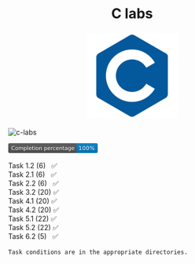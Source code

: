 <h1 align="center">C labs</h1>
<h3 align="center"><img src="images/c.png"></h3>


![c-labs](https://github.com/Sparklll/c-labs/workflows/c-labs/badge.svg)

<svg xmlns="http://www.w3.org/2000/svg" xmlns:xlink="http://www.w3.org/1999/xlink" width="182" height="20"><linearGradient id="s" x2="0" y2="100%"><stop offset="0" stop-color="#bbb" stop-opacity=".1"/><stop offset="1" stop-opacity=".1"/></linearGradient><clipPath id="r"><rect width="182" height="20" rx="3" fill="#fff"/></clipPath><g clip-path="url(#r)"><rect width="139" height="20" fill="#555"/><rect x="139" width="43" height="20" fill="#007ec6"/><rect width="182" height="20" fill="url(#s)"/></g><g fill="#fff" text-anchor="middle" font-family="Verdana,Geneva,DejaVu Sans,sans-serif" text-rendering="geometricPrecision" font-size="110"><text x="705" y="150" fill="#010101" fill-opacity=".3" transform="scale(.1)" textLength="1290">Completion percentage</text><text x="705" y="140" transform="scale(.1)" textLength="1290">Completion percentage</text><text x="1595" y="150" fill="#010101" fill-opacity=".3" transform="scale(.1)" textLength="330">100%</text><text x="1595" y="140" transform="scale(.1)" textLength="330">100%</text></g></svg>


Task 1.2 (6)  &nbsp;&nbsp;&#9989; <br>
Task 2.1 (6)  &nbsp;&nbsp;&#9989; <br>
Task 2.2 (6)  &nbsp;&nbsp;&#9989; <br>
Task 3.2 (20) &#9989; <br>
Task 4.1 (20) &#9989; <br>
Task 4.2 (20) &#9989; <br>
Task 5.1 (22) &#9989; <br>
Task 5.2 (22) &#9989; <br>
Task 6.2 (5)  &nbsp;&nbsp;&#9989; <br>

```
Task conditions are in the appropriate directories.
```
